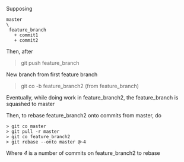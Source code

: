 Supposing

```
master
\
 feature_branch
   + commit1
   + commit2
```

Then, after
> git push feature_branch

New branch from first feature branch
> git co -b feature_branch2 (from feature_branch)

Eventually, while doing work in feature_branch2, the feature_branch is squashed to master

Then, to rebase feature_branch2 onto commits from master, do
```
> git co master
> git pull -r master
> git co feature_branch2
> git rebase --onto master @~4
```

Where *4* is a number of commits on feature_branch2 to rebase




  
